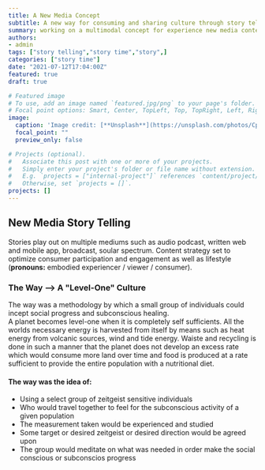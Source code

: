 ```yaml
---
title: A New Media Concept
subtitle: A new way for consuming and sharing culture through story telling
summary: working on a multimodal concept for experience new media content
authors:
- admin
tags: ["story telling","story time","story",]
categories: ["story time"]
date: "2021-07-12T17:04:00Z"
featured: true
draft: true

# Featured image
# To use, add an image named `featured.jpg/png` to your page's folder.
# Focal point options: Smart, Center, TopLeft, Top, TopRight, Left, Right, BottomLeft, Bottom, BottomRight
image:
  caption: 'Image credit: [**Unsplash**](https://unsplash.com/photos/CpkOjOcXdUY)'
  focal_point: ""
  preview_only: false

# Projects (optional).
#   Associate this post with one or more of your projects.
#   Simply enter your project's folder or file name without extension.
#   E.g. `projects = ["internal-project"]` references `content/project/deep-learning/index.md`.
#   Otherwise, set `projects = []`.
projects: []
---
```


## New Media Story Telling  

Stories play out on multiple mediums such as audio podcast, written web and mobile app, broadcast, soular spectrum. Content strategy set to optimize consumer participation and engagement as well as lifestyle (**pronouns:** embodied experiencer / viewer / consumer).  

### The Way --> A "Level-One" Culture  

The way was a methodology by which a small group of individuals could incept social progress and subconscious healing.  
A planet becomes level-one when it is completely self sufficients. All the worlds necessary energy is harvested from itself by means such as heat energy from volcanic sources, wind and tide energy. Waiste and recycling is done in such a manner that the planet does not develop an excess rate which would consume more land over time and food is produced at a rate sufficient to provide the entire population with a nutritional diet.

#### The way was the idea of:  

- Using a select group of zeitgeist sensitive individuals  
- Who would travel together to feel for the subconscious activity of a given population  
- The measurement taken would be experienced and studied  
- Some target or desired zeitgeist or desired direction would be agreed upon  
- The group would meditate on what was needed in order make the social conscious or subconscios progress  
